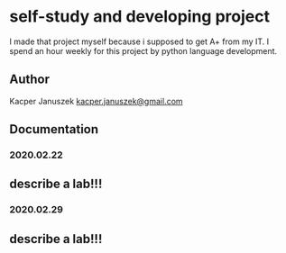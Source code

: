 # self-study and developing project
I made that project myself because i supposed to get A+ from my IT.
I spend an hour weekly for this project by python language development.

## Author 
Kacper Januszek <kacper.januszek@gmail.com>

## Documentation

### 2020.02.22
describe a lab!!!
---
### 2020.02.29
describe a lab!!!
---